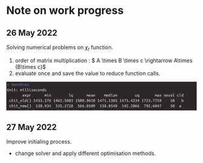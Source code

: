 # Note on work progress

## 26 May 2022

Solving numerical problems on $\chi_t$ function.

1. order of matrix multiplication : $ A \times B \times c  \rightarrow A\times (B\times c)$ 
2. evaluate once and save the value to reduce function calls.

![benchmark results](image\benchmark1.png)


## 27 May 2022

Improve initialing process.

- change solver and apply different optimisation methods.